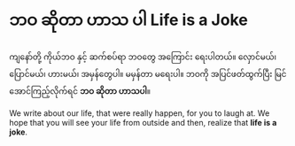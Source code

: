 # ဘဝ ဆိုတာ ဟာသ ပါ Life is a Joke

ကျနော်တို့ ကိုယ်ဘဝ နှင့် ဆက်စပ်ရာ ဘဝတွေ အကြောင်း ရေးပါတယ်။ လှောင်မယ်၊ ပြောင်မယ်၊ ဟားမယ်၊ အမှန်တွေပါ။ မမှန်တာ မရေးပါ။ ဘဝကို အပြင်ဖတ်ထွက်ပြီး မြင်အောင်ကြည့်လိုက်ရင် **ဘဝ ဆိုတာ ဟာသပါ**။

We write about our life, that were really happen, for you to laugh at. We hope that you will see your life from outside and then, realize that **life is a joke**. 


